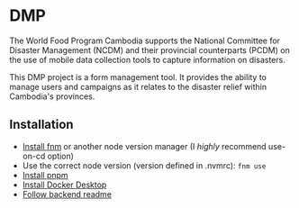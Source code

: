 # DMP

The World Food Program Cambodia supports the National Committee for Disaster Management (NCDM) and their provincial counterparts (PCDM) on the use of mobile data collection tools to capture information on disasters.

This DMP project is a form management tool. It provides the ability to manage users and campaigns as it relates to the disaster relief within Cambodia's provinces.

## Installation

- [Install fnm](https://github.com/Schniz/fnm#installation) or another node version manager (I _highly_ recommend use-on-cd option)
- Use the correct node version (version defined in .nvmrc): `fnm use`
- [Install pnpm](https://pnpm.io/installation)
- [Install Docker Desktop](https://www.docker.com/products/docker-desktop/)
- [Follow backend readme](https://github.com/WFP-VAM/dmp/tree/main/apps/backend)
